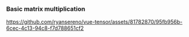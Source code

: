 
### Basic matrix multiplication

https://github.com/ryansereno/vue-tensor/assets/81782870/95fb956b-6cec-4c13-94c8-f7d788651cf2

